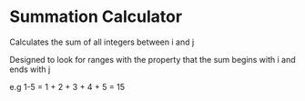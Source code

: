 # Summation Calculator
Calculates the sum of all integers between i and j

Designed to look for ranges with the property that the sum begins with i and ends with j

e.g 1-5 = 1 + 2 + 3 + 4 + 5 = 15